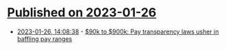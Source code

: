 # [Published on 2023-01-26](index.md)

* [2023-01-26, 14:08:38](https://news.ycombinator.com/item?id=34531728) - [$90k to $900k: Pay transparency laws usher in baffling pay ranges](https://finance.yahoo.com/news/90000-to-900000-pay-transparency-laws-usher-in-baffling-pay-ranges-in-job-postings-200857290.html)

